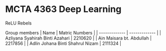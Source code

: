 # MCTA 4363 Deep Learning
ReLU Rebels

Group members
| Name  | Matric Numbers |
| ------------- | ------------- |
| Azliyana Syahirah Binti Azahari  | 2210620 |
| Ain Maisara bt. Abdullah  | 2217856 |
| Adlin Johana Binti Shahrul Nizam  | 2111324  |
